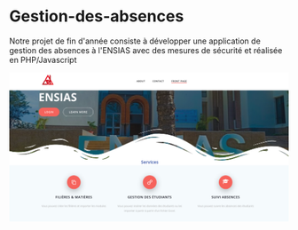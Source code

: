 # Gestion-des-absences
Notre projet de fin d'année consiste à développer une application de gestion des
absences à l'ENSIAS avec des mesures de sécurité et réalisée en PHP/Javascript
<p align="center">
  <img src="application_screen.png"/>
</p>
